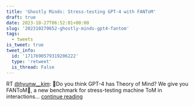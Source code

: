 ```yaml
---
title: 'Ghostly Minds: Stress-testing GPT-4 with FANToM'
draft: true
date: 2023-10-27T06:52:01+00:00
slug: '202310270652-ghostly-minds-gpt4-fantom'
tags:
  - tweets
is_tweet: true
tweet_info:
  id: '1717690579319206222'
  type: 'retweet'
  is_thread: False
---
```




RT [@hyunw__kim](https://x.com/hyunw__kim): 🤔Do you think GPT-4 has Theory of Mind? We give you FANToM👻, a new benchmark for stress-testing machine ToM in interactions… [continue reading](https://x.com/sytelus/status/1717690579319206222)
